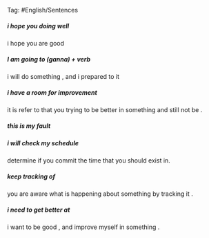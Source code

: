 
Tag: #English/Sentences 

##### i hope you doing well 
i hope you are good 

##### I am going to (ganna) + verb 
i will do something , and i prepared to it 

##### i have a room for improvement 
it is refer to that you trying to be better in something and still not be . 

##### this is my fault 

##### i will check my schedule 
determine if you commit the time that you should exist in. 

##### keep tracking of 
you are aware what is happening about something by tracking it .

##### i need to get better at 
i want to be good , and improve myself in something .



